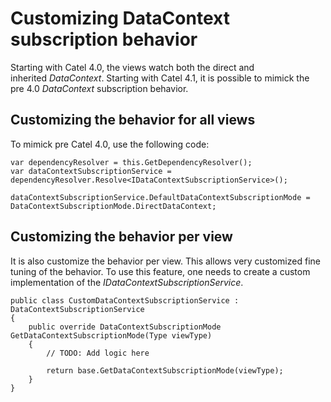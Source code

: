 # Customizing DataContext subscription behavior

Starting with Catel 4.0, the views watch both the direct and inherited *DataContext*. Starting with Catel 4.1, it is possible to mimick the pre 4.0 *DataContext* subscription behavior.

## Customizing the behavior for all views

To mimick pre Catel 4.0, use the following code:

```
var dependencyResolver = this.GetDependencyResolver();
var dataContextSubscriptionService = dependencyResolver.Resolve<IDataContextSubscriptionService>();
 
dataContextSubscriptionService.DefaultDataContextSubscriptionMode = DataContextSubscriptionMode.DirectDataContext;
```

## Customizing the behavior per view

It is also customize the behavior per view. This allows very customized fine tuning of the behavior. To use this feature, one needs to create a custom implementation of the *IDataContextSubscriptionService*.

```
public class CustomDataContextSubscriptionService : DataContextSubscriptionService
{
    public override DataContextSubscriptionMode GetDataContextSubscriptionMode(Type viewType)
    {
        // TODO: Add logic here
 
        return base.GetDataContextSubscriptionMode(viewType);
    }
}
```
